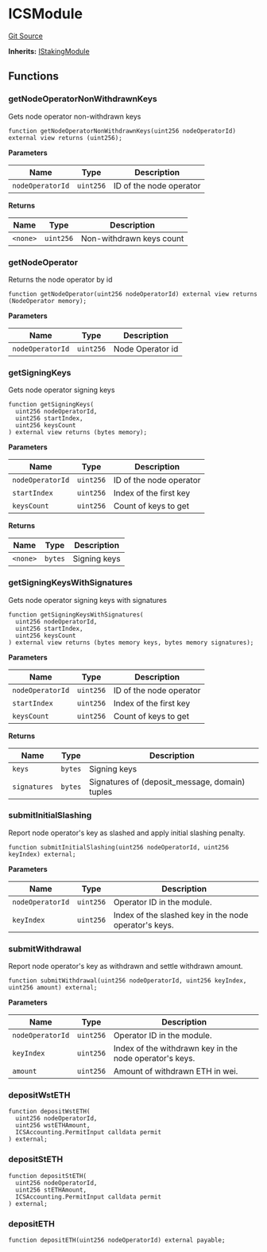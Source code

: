 # ICSModule

[Git Source](https://github.com/lidofinance/community-staking-module/blob/49f6937ff74cffecb74206f771c12be0e9e28448/src/interfaces/ICSModule.sol)

**Inherits:**
[IStakingModule](/src/interfaces/IStakingModule.sol/interface.IStakingModule.md)

## Functions

### getNodeOperatorNonWithdrawnKeys

Gets node operator non-withdrawn keys

```solidity
function getNodeOperatorNonWithdrawnKeys(uint256 nodeOperatorId) external view returns (uint256);
```

**Parameters**

| Name             | Type      | Description             |
| ---------------- | --------- | ----------------------- |
| `nodeOperatorId` | `uint256` | ID of the node operator |

**Returns**

| Name     | Type      | Description              |
| -------- | --------- | ------------------------ |
| `<none>` | `uint256` | Non-withdrawn keys count |

### getNodeOperator

Returns the node operator by id

```solidity
function getNodeOperator(uint256 nodeOperatorId) external view returns (NodeOperator memory);
```

**Parameters**

| Name             | Type      | Description      |
| ---------------- | --------- | ---------------- |
| `nodeOperatorId` | `uint256` | Node Operator id |

### getSigningKeys

Gets node operator signing keys

```solidity
function getSigningKeys(
  uint256 nodeOperatorId,
  uint256 startIndex,
  uint256 keysCount
) external view returns (bytes memory);
```

**Parameters**

| Name             | Type      | Description             |
| ---------------- | --------- | ----------------------- |
| `nodeOperatorId` | `uint256` | ID of the node operator |
| `startIndex`     | `uint256` | Index of the first key  |
| `keysCount`      | `uint256` | Count of keys to get    |

**Returns**

| Name     | Type    | Description  |
| -------- | ------- | ------------ |
| `<none>` | `bytes` | Signing keys |

### getSigningKeysWithSignatures

Gets node operator signing keys with signatures

```solidity
function getSigningKeysWithSignatures(
  uint256 nodeOperatorId,
  uint256 startIndex,
  uint256 keysCount
) external view returns (bytes memory keys, bytes memory signatures);
```

**Parameters**

| Name             | Type      | Description             |
| ---------------- | --------- | ----------------------- |
| `nodeOperatorId` | `uint256` | ID of the node operator |
| `startIndex`     | `uint256` | Index of the first key  |
| `keysCount`      | `uint256` | Count of keys to get    |

**Returns**

| Name         | Type    | Description                                    |
| ------------ | ------- | ---------------------------------------------- |
| `keys`       | `bytes` | Signing keys                                   |
| `signatures` | `bytes` | Signatures of (deposit_message, domain) tuples |

### submitInitialSlashing

Report node operator's key as slashed and apply initial slashing penalty.

```solidity
function submitInitialSlashing(uint256 nodeOperatorId, uint256 keyIndex) external;
```

**Parameters**

| Name             | Type      | Description                                           |
| ---------------- | --------- | ----------------------------------------------------- |
| `nodeOperatorId` | `uint256` | Operator ID in the module.                            |
| `keyIndex`       | `uint256` | Index of the slashed key in the node operator's keys. |

### submitWithdrawal

Report node operator's key as withdrawn and settle withdrawn amount.

```solidity
function submitWithdrawal(uint256 nodeOperatorId, uint256 keyIndex, uint256 amount) external;
```

**Parameters**

| Name             | Type      | Description                                             |
| ---------------- | --------- | ------------------------------------------------------- |
| `nodeOperatorId` | `uint256` | Operator ID in the module.                              |
| `keyIndex`       | `uint256` | Index of the withdrawn key in the node operator's keys. |
| `amount`         | `uint256` | Amount of withdrawn ETH in wei.                         |

### depositWstETH

```solidity
function depositWstETH(
  uint256 nodeOperatorId,
  uint256 wstETHAmount,
  ICSAccounting.PermitInput calldata permit
) external;
```

### depositStETH

```solidity
function depositStETH(
  uint256 nodeOperatorId,
  uint256 stETHAmount,
  ICSAccounting.PermitInput calldata permit
) external;
```

### depositETH

```solidity
function depositETH(uint256 nodeOperatorId) external payable;
```
